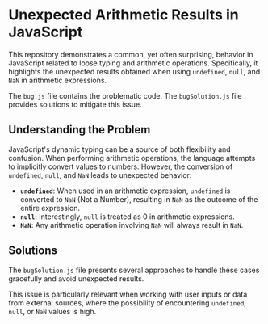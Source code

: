 # Unexpected Arithmetic Results in JavaScript

This repository demonstrates a common, yet often surprising, behavior in JavaScript related to loose typing and arithmetic operations. Specifically, it highlights the unexpected results obtained when using `undefined`, `null`, and `NaN` in arithmetic expressions.

The `bug.js` file contains the problematic code. The `bugSolution.js` file provides solutions to mitigate this issue.

## Understanding the Problem

JavaScript's dynamic typing can be a source of both flexibility and confusion. When performing arithmetic operations, the language attempts to implicitly convert values to numbers. However, the conversion of `undefined`, `null`, and `NaN` leads to unexpected behavior:

* **`undefined`**: When used in an arithmetic expression, `undefined` is converted to `NaN` (Not a Number), resulting in `NaN` as the outcome of the entire expression.
* **`null`**:  Interestingly, `null` is treated as 0 in arithmetic expressions.
* **`NaN`**: Any arithmetic operation involving `NaN` will always result in `NaN`. 

## Solutions

The `bugSolution.js` file presents several approaches to handle these cases gracefully and avoid unexpected results.

This issue is particularly relevant when working with user inputs or data from external sources, where the possibility of encountering `undefined`, `null`, or `NaN` values is high.